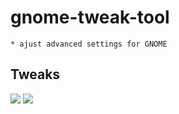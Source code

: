 # gnome-tweak-tool
    * ajust advanced settings for GNOME
    
## Tweaks
[<img src="https://i.imgur.com/xM6Hpt0.png">](https://i.imgur.com/xM6Hpt0.png)
[<img src="https://i.imgur.com/103aVmM.png">](https://i.imgur.com/103aVmM.png)
